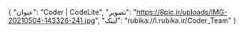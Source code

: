 {
  "عنوان": "Coder | CodeLite",
  "تصویر": "https://8pic.ir/uploads/IMG-20210504-143326-241.jpg",
  "لینک": "rubika://l.rubika.ir/Coder_Team"
}
